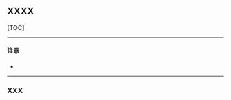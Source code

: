 ## XXXX

[TOC]

------

#### 注意

- 

------

### XXX







































































































































































